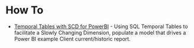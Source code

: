 # How To

* [Temporal Tables with SCD for PowerBI](./TemporalTablesSCD#temporal-table-scd) - Using SQL Temporal Tables to facilitate a Slowly Changing Dimension, populate a model that drives a Power BI example Client current/historic report. 

